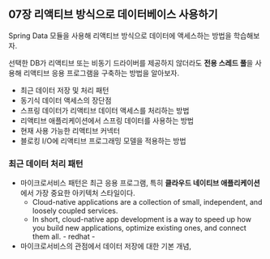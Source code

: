 ## 07장 리액티브 방식으로 데이터베이스 사용하기

Spring Data 모듈을 사용해 리액티브 방식으로 데이터에 액세스하는 방법을 학습해보자.

선택한 DB가 리액티브 또는 비동기 드라이버를 제공하지 않더라도 **전용 스레드 풀**을 사용해 리액티브 응용 프로그램을 구축하는 방법을 알아보자.

- 최근 데이터 저장 및 처리 패턴
- 동기식 데이터 액세스의 장단점
- 스프링 데이터가 리액티브 데이터 액세스를 처리하는 방법
- 리액티브 애플리케이션에서 스프링 데이터를 사용하는 방법
- 현재 사용 가능한 리액티브 커넥터
- 블로킹 I/O에 리액티브 프로그래밍 모델을 적용하는 방법


### 최근 데이터 처리 패턴

- 마이크로서비스 패턴은 최근 응용 프로그램, 특히 **클라우드 네이티브 애플리케이션**에서 가장 중요한 아키텍처 스타일이다.
  - Cloud-native applications are a collection of small, independent, and loosely coupled services.
  - In short, cloud-native app development is a way to speed up how you build new applications, optimize existing ones, and connect them all. - redhat -
- 마이크로서비스의 관점에서 데이터 저장에 대한 기본 개념, 

 